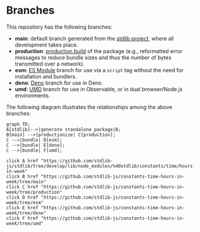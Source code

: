 <!--

@license Apache-2.0

Copyright (c) 2022 The Stdlib Authors.

Licensed under the Apache License, Version 2.0 (the "License");
you may not use this file except in compliance with the License.
You may obtain a copy of the License at

    http://www.apache.org/licenses/LICENSE-2.0

Unless required by applicable law or agreed to in writing, software
distributed under the License is distributed on an "AS IS" BASIS,
WITHOUT WARRANTIES OR CONDITIONS OF ANY KIND, either express or implied.
See the License for the specific language governing permissions and
limitations under the License.

-->

# Branches

This repository has the following branches:

-   **main**: default branch generated from the [stdlib project][stdlib-url], where all development takes place.
-   **production**: [production build][production-url] of the package (e.g., reformatted error messages to reduce bundle sizes and thus the number of bytes transmitted over a network).
-   **esm**: [ES Module][esm-url] branch for use via a `script` tag without the need for installation and bundlers.
-   **deno**: [Deno][deno-url] branch for use in Deno.
-   **umd**: [UMD][umd-url] branch for use in Observable, or in dual browser/Node.js environments.

The following diagram illustrates the relationships among the above branches:

```mermaid
graph TD;
A[stdlib]-->|generate standalone package|B;
B[main] -->|productionize| C[production];
C -->|bundle| D[esm];
C -->|bundle| E[deno];
C -->|bundle| F[umd];

click A href "https://github.com/stdlib-js/stdlib/tree/develop/lib/node_modules/%40stdlib/constants/time/hours-in-week"
click B href "https://github.com/stdlib-js/constants-time-hours-in-week/tree/main"
click C href "https://github.com/stdlib-js/constants-time-hours-in-week/tree/production"
click D href "https://github.com/stdlib-js/constants-time-hours-in-week/tree/esm"
click E href "https://github.com/stdlib-js/constants-time-hours-in-week/tree/deno"
click F href "https://github.com/stdlib-js/constants-time-hours-in-week/tree/umd"
```

[stdlib-url]: https://github.com/stdlib-js/stdlib/tree/develop/lib/node_modules/%40stdlib/constants/time/hours-in-week
[production-url]: https://github.com/stdlib-js/constants-time-hours-in-week/tree/production
[deno-url]: https://github.com/stdlib-js/constants-time-hours-in-week/tree/deno
[umd-url]: https://github.com/stdlib-js/constants-time-hours-in-week/tree/umd
[esm-url]: https://github.com/stdlib-js/constants-time-hours-in-week/tree/esm